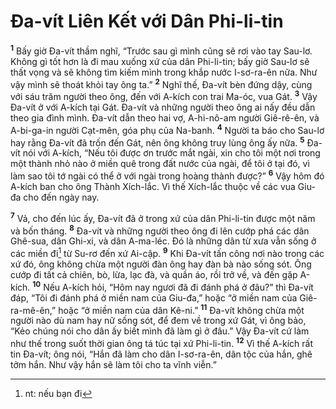 # Đa-vít Liên Kết với Dân Phi-li-tin

<sup><b>1</b></sup> Bấy giờ Đa-vít thầm nghĩ, “Trước sau gì mình cũng sẽ rơi vào tay Sau-lơ. Không gì tốt hơn là đi mau xuống xứ của dân Phi-li-tin; bấy giờ Sau-lơ sẽ thất vọng và sẽ không tìm kiếm mình trong khắp nước I-sơ-ra-ên nữa. Như vậy mình sẽ thoát khỏi tay ông ta.” <sup><b>2</b></sup> Nghĩ thế, Đa-vít bèn đứng dậy, cùng với sáu trăm người theo ông, đến với A-kích con trai Ma-óc, vua Gát. <sup><b>3</b></sup> Vậy Đa-vít ở với A-kích tại Gát. Đa-vít và những người theo ông ai nấy đều dẫn theo gia đình mình. Đa-vít dẫn theo hai vợ, A-hi-nô-am người Giê-rê-ên, và A-bi-ga-in người Cạt-mên, góa phụ của Na-banh. <sup><b>4</b></sup> Người ta báo cho Sau-lơ hay rằng Đa-vít đã trốn đến Gát, nên ông không truy lùng ông ấy nữa. <sup><b>5</b></sup> Đa-vít nói với A-kích, “Nếu tôi được ơn trước mắt ngài, xin cho tôi một nơi trong một thành nhỏ nào ở miền quê trong đất nước của ngài, để tôi ở tại đó, vì làm sao tôi tớ ngài có thể ở với ngài trong hoàng thành được?” <sup><b>6</b></sup> Vậy hôm đó A-kích ban cho ông Thành Xích-lắc. Vì thế Xích-lắc thuộc về các vua Giu-đa cho đến ngày nay.

<sup><b>7</b></sup> Vả, cho đến lúc ấy, Đa-vít đã ở trong xứ của dân Phi-li-tin được một năm và bốn tháng. <sup><b>8</b></sup> Đa-vít và những người theo ông đi lên cướp phá các dân Ghê-sua, dân Ghi-xi, và dân A-ma-léc. Đó là những dân từ xưa vẫn sống ở các miền đi[^1-ce8c6ca8-c23a-4219-8fab-493da46f1923] từ Su-rơ đến xứ Ai-cập. <sup><b>9</b></sup> Khi Đa-vít tấn công nơi nào trong các xứ đó, ông không chừa một người đàn ông hay đàn bà nào sống sót. Ông cướp đi tất cả chiên, bò, lừa, lạc đà, và quần áo, rồi trở về, và đến gặp A-kích. <sup><b>10</b></sup> Nếu A-kích hỏi, “Hôm nay ngươi đã đi đánh phá ở đâu?” thì Đa-vít đáp, “Tôi đi đánh phá ở miền nam của Giu-đa,” hoặc “ở miền nam của Giê-ra-mê-ên,” hoặc “ở miền nam của dân Kê-ni.” <sup><b>11</b></sup> Đa-vít không chừa một người nào dù nam hay nữ sống sót, để đem về trong xứ Gát, vì ông bảo, “Kẻo chúng nói cho dân ấy biết mình đã làm gì ở đâu.” Vậy Đa-vít cứ làm như thế trong suốt thời gian ông tá túc tại xứ Phi-li-tin. <sup><b>12</b></sup> Vì thế A-kích rất tin Đa-vít; ông nói, “Hắn đã làm cho dân I-sơ-ra-ên, dân tộc của hắn, ghê tởm hắn. Như vậy hắn sẽ làm tôi cho ta vĩnh viễn.”

[^1-ce8c6ca8-c23a-4219-8fab-493da46f1923]: nt: nếu bạn đi
